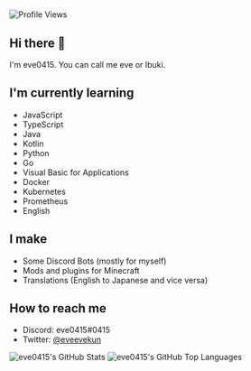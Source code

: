 #

![Profile Views](https://komarev.com/ghpvc/?username=eve0415&color=blueviolet)

## Hi there 👋

I'm eve0415. You can call me eve or Ibuki.

## I'm currently learning

- JavaScript
- TypeScript
- Java
- Kotlin
- Python
- Go
- Visual Basic for Applications
- Docker
- Kubernetes
- Prometheus
- English

## I make

- Some Discord Bots (mostly for myself)
- Mods and plugins for Minecraft
- Translations (English to Japanese and vice versa)

## How to reach me

- Discord: eve0415#0415
- Twitter: [@eveevekun](https://twitter.com/eveevekun)

![eve0415's GitHub Stats](https://github-readme-stats.vercel.app/api?username=eve0415&count_private=true&bg_color=ffffff00&text_color=009a23)
![eve0415's GitHub Top Languages](https://github-readme-stats.vercel.app/api/top-langs/?username=eve0415&layout=compact&langs_count=10&bg_color=ffffff00&title_color=5094f0&text_color=009a23)
